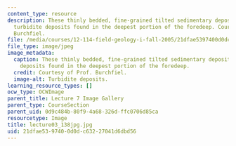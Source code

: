 ```yaml
---
content_type: resource
description: These thinly bedded, fine-grained tilted sedimentary deposits are the
  turbidite deposits found in the deepest portion of the foredeep. Courtesy of Prof.
  Burchfiel.
file: /media/courses/12-114-field-geology-i-fall-2005/21dfae5397400d0dc63227041d6dbd56_lecture03_138jpg.jpg
file_type: image/jpeg
image_metadata:
  caption: These thinly bedded, fine-grained tilted sedimentary deposits are the turbidite
    deposits found in the deepest portion of the foredeep.
  credit: Courtesy of Prof. Burchfiel.
  image-alt: Turbidite deposits.
learning_resource_types: []
ocw_type: OCWImage
parent_title: Lecture 7 Image Gallery
parent_type: CourseSection
parent_uid: 0d9c484b-80f9-4a68-326d-ffc0706d85ca
resourcetype: Image
title: lecture03_138jpg.jpg
uid: 21dfae53-9740-0d0d-c632-27041d6dbd56
---
```

